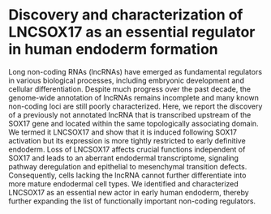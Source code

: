 # Discovery and characterization of LNCSOX17 as an essential regulator in human endoderm formation

Long non-coding RNAs (lncRNAs) have emerged as fundamental regulators in various biological processes, including embryonic development and cellular differentiation. Despite much progress over the past decade, the genome-wide annotation of lncRNAs remains incomplete and many known non-coding loci are still poorly characterized. Here, we report the discovery of a previously not annotated lncRNA that is transcribed upstream of the SOX17 gene and located within the same topologically associating domain. We termed it LNCSOX17 and show that it is induced following SOX17 activation but its expression is more tightly restricted to early definitive endoderm. Loss of LNCSOX17 affects crucial functions independent of SOX17 and leads to an aberrant endodermal transcriptome, signaling pathway deregulation and epithelial to mesenchymal transition defects. Consequently, cells lacking the lncRNA cannot further differentiate into more mature endodermal cell types. We identified and characterized LNCSOX17 as an essential new actor in early human endoderm, thereby further expanding the list of functionally important non-coding regulators.
